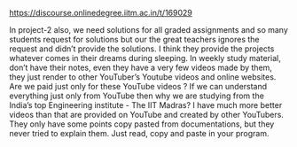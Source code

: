 https://discourse.onlinedegree.iitm.ac.in/t/169029

In project-2 also, we need solutions for all graded assignments and so many students request for solutions but our the great teachers ignores the request and didn’t provide the solutions. I think they provide the projects whatever comes in their dreams during sleeping. In weekly study material, don’t have their notes, even they have a very few videos made by them, they just render to other YouTuber’s Youtube videos and online websites. Are we paid just only for these YouTube videos ? If we can understand everything just only from YouTube then why we are studying from the India’s top Engineering institute - The IIT Madras? I have much more better videos than that are provided on YouTube and created by other YouTubers. They only have some points copy pasted from documentations, but they never tried to explain them. Just read, copy and paste in your program.
